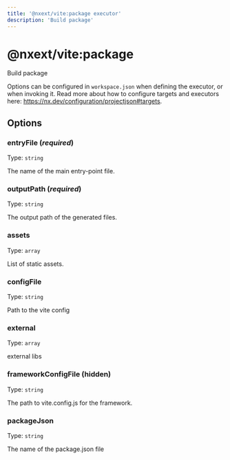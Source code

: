 ```yaml
---
title: '@nxext/vite:package executor'
description: 'Build package'
---
```


# @nxext/vite:package

Build package

Options can be configured in `workspace.json` when defining the executor, or when invoking it. Read more about how to configure targets and executors here: https://nx.dev/configuration/projectjson#targets.

## Options

### entryFile (_**required**_)

Type: `string`

The name of the main entry-point file.

### outputPath (_**required**_)

Type: `string`

The output path of the generated files.

### assets

Type: `array`

List of static assets.

### configFile

Type: `string`

Path to the vite config

### external

Type: `array`

external libs

### frameworkConfigFile (**hidden**)

Type: `string`

The path to vite.config.js for the framework.

### packageJson

Type: `string`

The name of the package.json file
